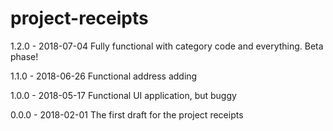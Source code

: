 # project-receipts
1.2.0 - 2018-07-04
Fully functional with category code and everything. Beta phase!

1.1.0 - 2018-06-26
Functional address adding

1.0.0 - 2018-05-17
Functional UI application, but buggy

0.0.0 - 2018-02-01
The first draft for the project receipts
